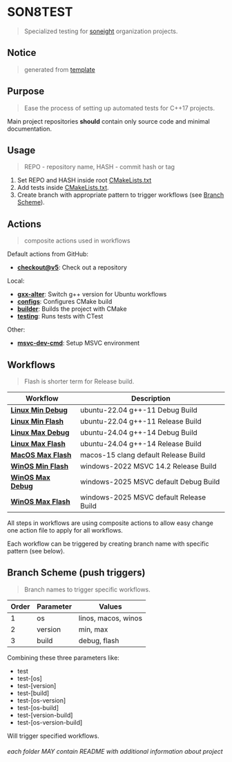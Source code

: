# SON8TEST
> Specialized testing for [soneight](https://github.com/soneight) organization projects.

## Notice
> generated from [template](https://github.com/son8test/template)

## Purpose
> Ease the process of setting up automated tests for C++17 projects.

Main project repositories **should** contain only source code and minimal documentation.

## Usage
> REPO - repository name, HASH - commit hash or tag

1. Set REPO and HASH inside root [CMakeLists.txt](./CMakeLists.txt)
2. Add tests inside [CMakeLists.txt](./testing/CMakeLists.txt).
3. Create branch with appropriate pattern to trigger workflows (see [Branch Scheme](#branch-scheme-push-triggers)).

## Actions
> composite actions used in workflows

Default actions from GitHub:
- [**checkout@v5**](https://github.com/actions/checkout/tree/v5/): Check out a repository

Local:
- [**gxx-alter**](./.github/actions/gxx-alter/action.yml): Switch g++ version for Ubuntu workflows
- [**configs**](./.github/actions/configs/action.yml): Configures CMake build
- [**builder**](./.github/actions/builder/action.yml): Builds the project with CMake
- [**testing**](./.github/actions/testing/action.yml): Runs tests with CTest

Other:
- [**msvc-dev-cmd**](https://github.com/ilammy/msvc-dev-cmd/tree/v1): Setup MSVC environment

## Workflows
>Flash is shorter term for Release build.

| Workflow | Description |
|----------|-------------|
| [**Linux Min Debug**](./.github/workflows/linos-min-debug.yml) | ubuntu-22.04 g++-11 Debug Build |
| [**Linux Min Flash**](./.github/workflows/linos-min-flash.yml) | ubuntu-22.04 g++-11 Release Build |
| [**Linux Max Debug**](./.github/workflows/linos-max-debug.yml) | ubuntu-24.04 g++-14 Debug Build |
| [**Linux Max Flash**](./.github/workflows/linos-max-flash.yml) | ubuntu-24.04 g++-14 Release Build |
| [**MacOS Max Flash**](./.github/workflows/macos-max-flash.yml) | macos-15 clang default Release Build |
| [**WinOS Min Flash**](./.github/workflows/winos-min-flash.yml) | windows-2022 MSVC 14.2 Release Build |
| [**WinOS Max Debug**](./.github/workflows/winos-max-debug.yml) | windows-2025 MSVC default Debug Build |
| [**WinOS Max Flash**](./.github/workflows/winos-max-flash.yml) | windows-2025 MSVC default Release Build |

All steps in workflows are using composite actions to allow easy change one action file to apply for all workflows.

Each workflow can be triggered by creating branch name with specific pattern (see below).

## Branch Scheme (push triggers)
> Branch names to trigger specific workflows.

| Order | Parameter | Values |
|-------|-----------|--------|
| 1     | os        | linos, macos, winos |
| 2     | version   | min, max |
| 3     | build     | debug, flash |

Combining these three parameters like:
- test
- test-[os]
- test-[version]
- test-[build]
- test-[os-version]
- test-[os-build]
- test-[version-build]
- test-[os-version-build]

Will trigger specified workflows.

###### each folder MAY contain README with additional information about project
